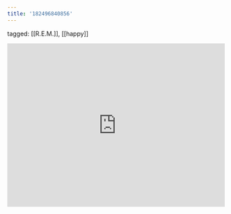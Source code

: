 ```yaml
---
title: '182496840856'
---
```

tagged: [[R.E.M.]], [[happy]]
<iframe allow="accelerometer; autoplay; clipboard-write; encrypted-media; gyroscope; picture-in-picture" allowfullscreen="" frameborder="0" height="375" id="youtube_iframe" src="https://www.youtube.com/embed/YYOKMUTTDdA?feature=oembed&amp;enablejsapi=1&amp;origin=https://safe.txmblr.com&amp;wmode=opaque" width="500"></iframe>
